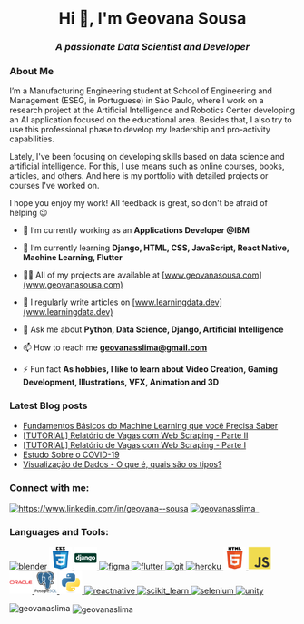 <h1  align="center">Hi 👋, I'm Geovana Sousa</h1>
<h3 align="center"><i>A passionate Data Scientist and Developer</i></h3>

<h3> About Me </h3>

I’m a Manufacturing Engineering student at School of Engineering and Management (ESEG, in Portuguese) in São Paulo, where I work on a research project at the Artificial Intelligence and Robotics Center developing an AI application focused on the educational area. Besides that, I also try to use this professional phase to develop my leadership and pro-activity capabilities.

Lately, I've been focusing on developing skills based on data science and artificial intelligence. For this, I use means such as online courses, books, articles, and others. And here is my portfolio with detailed projects or courses I've worked on.

I hope you enjoy my work! All feedback is great, so don't be afraid of helping 😉

- 🔭 I’m currently working as an **Applications Developer @IBM**

- 🌱 I’m currently learning **Django, HTML, CSS, JavaScript, React Native, Machine Learning, Flutter**

- 👨‍💻 All of my projects are available at [www.geovanasousa.com](www.geovanasousa.com)

- 📝 I regularly write articles on [www.learningdata.dev](www.learningdata.dev)

- 💬 Ask me about **Python, Data Science, Django, Artificial Intelligence**

- 📫 How to reach me **geovanasslima@gmail.com**

- ⚡ Fun fact **As hobbies, I like to learn about Video Creation, Gaming Development, Illustrations, VFX, Animation and 3D**

### Latest Blog posts
<!-- BLOG-POST-LIST:START -->
- [Fundamentos Básicos do Machine Learning que você Precisa Saber](https://www.learningdata.dev//post/fundamentos-basicos-do-machine-learning-que-voce-precisa-saber)
- [[TUTORIAL] Relatório de Vagas com Web Scraping - Parte II](https://www.learningdata.dev//post/tutorial-relatorio-de-vagas-com-web-scraping-parte-2)
- [[TUTORIAL] Relatório de Vagas com Web Scraping - Parte I](https://www.learningdata.dev//post/tutorial-relatorio-de-vagas-parte-1)
- [Estudo Sobre o COVID-19](https://www.learningdata.dev//post/estudo-sobre-o-covid19)
- [Visualização de Dados - O que é, quais são os tipos?](https://www.learningdata.dev//post/visualizacao-de-dados-o-que-e-quais-sao-os-tipos)
<!-- BLOG-POST-LIST:END -->

<h3 align="left">Connect with me:</h3>
<p align="left">
<a href="https://linkedin.com/in/https://www.linkedin.com/in/geovana--sousa" target="blank"><img align="center" src="https://raw.githubusercontent.com/rahuldkjain/github-profile-readme-generator/master/src/images/icons/Social/linked-in-alt.svg" alt="https://www.linkedin.com/in/geovana--sousa" height="30" width="40" /></a>
<a href="https://instagram.com/geovanasslima_" target="blank"><img align="center" src="https://raw.githubusercontent.com/rahuldkjain/github-profile-readme-generator/master/src/images/icons/Social/instagram.svg" alt="geovanasslima_" height="30" width="40" /></a>


<h3 align="left">Languages and Tools:</h3>
<p align="left"> <a href="https://www.blender.org/" target="_blank"> <img src="https://download.blender.org/branding/community/blender_community_badge_white.svg" alt="blender" width="40" height="40"/> </a> <a href="https://www.w3schools.com/css/" target="_blank"> <img src="https://raw.githubusercontent.com/devicons/devicon/master/icons/css3/css3-original-wordmark.svg" alt="css3" width="40" height="40"/> </a> <a href="https://www.djangoproject.com/" target="_blank"> <img src="https://raw.githubusercontent.com/devicons/devicon/master/icons/django/django-original.svg" alt="django" width="40" height="40"/> </a> <a href="https://www.figma.com/" target="_blank"> <img src="https://www.vectorlogo.zone/logos/figma/figma-icon.svg" alt="figma" width="40" height="40"/> </a> <a href="https://flutter.dev" target="_blank"> <img src="https://www.vectorlogo.zone/logos/flutterio/flutterio-icon.svg" alt="flutter" width="40" height="40"/> </a> <a href="https://git-scm.com/" target="_blank"> <img src="https://www.vectorlogo.zone/logos/git-scm/git-scm-icon.svg" alt="git" width="40" height="40"/> </a> <a href="https://heroku.com" target="_blank"> <img src="https://www.vectorlogo.zone/logos/heroku/heroku-icon.svg" alt="heroku" width="40" height="40"/> </a> <a href="https://www.w3.org/html/" target="_blank"> <img src="https://raw.githubusercontent.com/devicons/devicon/master/icons/html5/html5-original-wordmark.svg" alt="html5" width="40" height="40"/> </a> <a href="https://developer.mozilla.org/en-US/docs/Web/JavaScript" target="_blank"> <img src="https://raw.githubusercontent.com/devicons/devicon/master/icons/javascript/javascript-original.svg" alt="javascript" width="40" height="40"/> </a> <a href="https://www.oracle.com/" target="_blank"> <img src="https://raw.githubusercontent.com/devicons/devicon/master/icons/oracle/oracle-original.svg" alt="oracle" width="40" height="40"/> </a> <a href="https://www.postgresql.org" target="_blank"> <img src="https://raw.githubusercontent.com/devicons/devicon/master/icons/postgresql/postgresql-original-wordmark.svg" alt="postgresql" width="40" height="40"/> </a> <a href="https://www.python.org" target="_blank"> <img src="https://raw.githubusercontent.com/devicons/devicon/master/icons/python/python-original.svg" alt="python" width="40" height="40"/> </a> <a href="https://reactnative.dev/" target="_blank"> <img src="https://reactnative.dev/img/header_logo.svg" alt="reactnative" width="40" height="40"/> </a> <a href="https://scikit-learn.org/" target="_blank"> <img src="https://upload.wikimedia.org/wikipedia/commons/0/05/Scikit_learn_logo_small.svg" alt="scikit_learn" width="40" height="40"/> </a> <a href="https://www.selenium.dev" target="_blank"> <img src="https://raw.githubusercontent.com/detain/svg-logos/780f25886640cef088af994181646db2f6b1a3f8/svg/selenium-logo.svg" alt="selenium" width="40" height="40"/> </a> <a href="https://unity.com/" target="_blank"> <img src="https://www.vectorlogo.zone/logos/unity3d/unity3d-icon.svg" alt="unity" width="40" height="40"/> </a> </p>

<p><img align="left" src="https://github-readme-stats.vercel.app/api/top-langs?username=geovanaslima&show_icons=true&locale=en&layout=compact" alt="geovanaslima" /></p>

<p>&nbsp;<img align="center" src="https://github-readme-stats.vercel.app/api?username=geovanaslima&show_icons=true&locale=en" alt="geovanaslima" width="418px" /></p>
<br />


